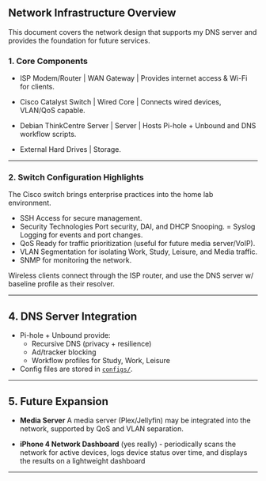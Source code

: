 ## Network Infrastructure Overview

This document covers the network design that supports my DNS server and provides the foundation for future services.
</br>


### 1. Core Components


- ISP Modem/Router | WAN Gateway | Provides internet access & Wi-Fi for clients. 

- Cisco Catalyst Switch | Wired Core | Connects wired devices, VLAN/QoS capable. 
- Debian ThinkCentre Server | Server | Hosts Pi-hole + Unbound and DNS workflow scripts.
- External Hard Drives | Storage. 

---

### 2. Switch Configuration Highlights

The Cisco switch brings enterprise practices into the home lab environment.

- SSH Access for secure management.
- Security Technologies Port security, DAI, and DHCP Snooping. 
= Syslog Logging for events and port changes.
- QoS Ready for traffic prioritization (useful for future media server/VoIP).
- VLAN Segmentation for isolating Work, Study, Leisure, and Media traffic.
- SNMP for monitoring the network.


Wireless clients connect through the ISP router, and use the DNS server w/ baseline profile as their resolver.

---

## 4. DNS Server Integration

- Pi-hole + Unbound provide:
  - Recursive DNS (privacy + resilience)
  - Ad/tracker blocking
  - Workflow profiles for Study, Work, Leisure
- Config files are stored in [`configs/`](../configs/).

---

## 5. Future Expansion

- **Media Server**
A media server (Plex/Jellyfin) may be integrated into the network, supported by QoS and VLAN separation.
  
- **iPhone 4 Network Dashboard** (yes really) - periodically scans the network for active devices, logs device status over time, and displays the results on a lightweight dashboard

---

